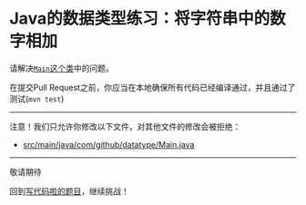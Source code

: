 # Java的数据类型练习：将字符串中的数字相加

请解决[`Main`这个类](https://github.com/hcsp/add-numbers-in-string/blob/master/src/main/java/com/github/datatype/Main.java)中的问题。

在提交Pull Request之前，你应当在本地确保所有代码已经编译通过，并且通过了测试(`mvn test`)

-----
注意！我们只允许你修改以下文件，对其他文件的修改会被拒绝：
- [src/main/java/com/github/datatype/Main.java](https://github.com/hcsp/add-numbers-in-string/blob/master/src/main/java/com/github/datatype/Main.java)
-----


敬请期待

回到[写代码啦的题目](https://xiedaimala.com/tasks/316bb6cc-6aa6-4dac-85e4-ce1c01b72c83/quizzes/6deff641-d53b-485b-9253-614655e16f3b)，继续挑战！
